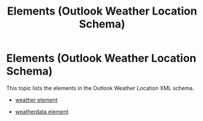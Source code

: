 ﻿---
title: Elements (Outlook Weather Location Schema)
TOCTitle: Elements
ms:assetid: 60418ec6-b714-b3bd-f350-b67e8af12815
ms:mtpsurl: https://msdn.microsoft.com/en-us/library/JJ229065(v=office.15)
ms:contentKeyID: 48473422
ms.date: 07/24/2014
mtps_version: v=office.15
---

# Elements (Outlook Weather Location Schema)

This topic lists the elements in the Outlook Weather Location XML schema.

  - [weather element](weather-element-weatherdata-element-outlook-weather-location-schema.md)

  - [weatherdata element](weatherdata-element-outlook-weather-location-schema.md)

